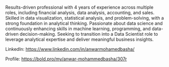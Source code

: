 Results-driven professional with 4 years of experience across multiple roles, including financial analysis, data analysis, accounting, and sales. Skilled in data visualization, statistical analysis, and problem-solving, with a strong foundation in analytical thinking. Passionate about data science and continuously enhancing skills in machine learning, programming, and data-driven decision-making. Seeking to transition into a Data Scientist role to leverage analytical expertise and deliver meaningful business insights.

LinkedIn: https://www.linkedin.com/in/anwarmohamedbasha/

Profile: https://bold.pro/my/anwar-mohammedbasha/307r
